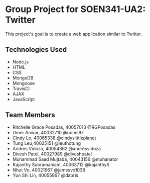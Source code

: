 # Group Project for SOEN341-UA2: Twitter
This project's goal is to create a web application similar to Twitter.

## Technologies Used
* Node.js
* HTML
* CSS
* MongoDB
* Mongoose
* TravisCI
* AJAX
* JavaScript

## Team Members
* Ritchelle Grace Posadas, 40057013 @RGPosadas
* Umer Anwar, 40032710 @ooms97
* Cindy Lo, 40065338 @cindyslittleplanet
* Tung Leu,40025151 @leuthotung
* Andres Vidoza, 40054362 @andresvidoza
* Divesh Patel, 40027989 @diveshpatel
* Muhammad Saad Mujtaba, 40043156 @muhanator
* Kajanthy Subramaniam, 40063712 @kajanthyS
* Nhut Vo, 40021967 @jamesvo1038
* Yun Shi Lin, 40055867 @dabris
